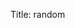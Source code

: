 Title:   random 

<script type="text/javascript">
window.onload = function(){

var year = Math.floor(Math.random()*(18-17+1)+17);
var month = Math.floor(Math.random()*(12-1+1)+1);
var day = Math.floor(Math.random()*(30-1+1)+1);
if (day < 10) 
day = '0' + day.toString()
if (month < 10) 
month = '0' + month.toString()
year = '20' +  year
url = year + month + day
window.open(url, '_self', false);
return false;

}
</script>
